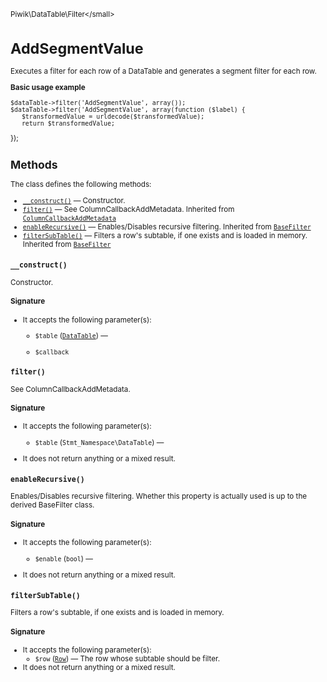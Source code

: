 <small>Piwik\DataTable\Filter\</small>

AddSegmentValue
===============

Executes a filter for each row of a DataTable and generates a segment filter for each row.

**Basic usage example**

    $dataTable->filter('AddSegmentValue', array());
    $dataTable->filter('AddSegmentValue', array(function ($label) {
       $transformedValue = urldecode($transformedValue);
       return $transformedValue;
   });

Methods
-------

The class defines the following methods:

- [`__construct()`](#__construct) &mdash; Constructor.
- [`filter()`](#filter) &mdash; See ColumnCallbackAddMetadata. Inherited from [`ColumnCallbackAddMetadata`](../../../Piwik/DataTable/Filter/ColumnCallbackAddMetadata.md)
- [`enableRecursive()`](#enablerecursive) &mdash; Enables/Disables recursive filtering. Inherited from [`BaseFilter`](../../../Piwik/DataTable/BaseFilter.md)
- [`filterSubTable()`](#filtersubtable) &mdash; Filters a row's subtable, if one exists and is loaded in memory. Inherited from [`BaseFilter`](../../../Piwik/DataTable/BaseFilter.md)

<a name="__construct" id="__construct"></a>
<a name="__construct" id="__construct"></a>
### `__construct()`

Constructor.

#### Signature

-  It accepts the following parameter(s):
    - `$table` ([`DataTable`](../../../Piwik/DataTable.md)) &mdash;
      
    - `$callback`
      

<a name="filter" id="filter"></a>
<a name="filter" id="filter"></a>
### `filter()`

See ColumnCallbackAddMetadata.

#### Signature

-  It accepts the following parameter(s):
    - `$table` (`Stmt_Namespace\DataTable`) &mdash;
      
- It does not return anything or a mixed result.

<a name="enablerecursive" id="enablerecursive"></a>
<a name="enableRecursive" id="enableRecursive"></a>
### `enableRecursive()`

Enables/Disables recursive filtering. Whether this property is actually used
is up to the derived BaseFilter class.

#### Signature

-  It accepts the following parameter(s):
    - `$enable` (`bool`) &mdash;
      
- It does not return anything or a mixed result.

<a name="filtersubtable" id="filtersubtable"></a>
<a name="filterSubTable" id="filterSubTable"></a>
### `filterSubTable()`

Filters a row's subtable, if one exists and is loaded in memory.

#### Signature

-  It accepts the following parameter(s):
    - `$row` ([`Row`](../../../Piwik/DataTable/Row.md)) &mdash;
       The row whose subtable should be filter.
- It does not return anything or a mixed result.

